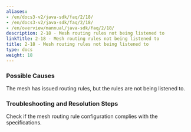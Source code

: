 ```yaml
---
aliases:
- /en/docs3-v2/java-sdk/faq/2/18/
- /en/docs3-v2/java-sdk/faq/2/18/
- /en/overview/mannual/java-sdk/faq/2/18/
description: 2-18 - Mesh routing rules not being listened to
linkTitle: 2-18 - Mesh routing rules not being listened to
title: 2-18 - Mesh routing rules not being listened to
type: docs
weight: 18
---
```







### Possible Causes

The mesh has issued routing rules, but the rules are not being listened to.

### Troubleshooting and Resolution Steps
Check if the mesh routing rule configuration complies with the specifications.

